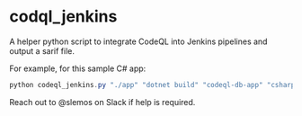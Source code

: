 # codql_jenkins
 
A helper python script to integrate CodeQL into Jenkins pipelines and output a sarif file.

For example, for this sample C# app:

```powershell
python codeql_jenkins.py "./app" "dotnet build" "codeql-db-app" "csharp" "codeql/csharp-queries" "codeql-results.sarif" 
```

Reach out to @slemos on Slack if help is required.